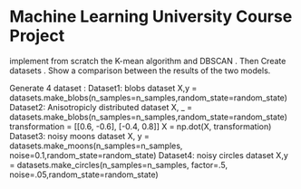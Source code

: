# Machine Learning University Course Project
implement from scratch the K-mean algorithm and DBSCAN . Then Create datasets . Show a comparison between the results of the two models.

Generate 4 dataset :
Dataset1: blobs dataset
X,y = datasets.make_blobs(n_samples=n_samples,random_state=random_state)
Dataset2: Anisotropicly distributed dataset
X, _ = datasets.make_blobs(n_samples=n_samples,random_state=random_state)
transformation = [[0.6, -0.6], [-0.4, 0.8]]
X = np.dot(X, transformation)
Dataset3: noisy moons dataset
X, y = datasets.make_moons(n_samples=n_samples, noise=0.1,random_state=random_state)
Dataset4: noisy circles dataset
X,y = datasets.make_circles(n_samples=n_samples, factor=.5, noise=.05,random_state=random_state)
